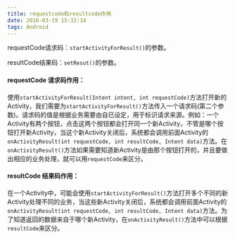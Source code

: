 ```yaml
---
title: requestcode和resultcode作用
date: 2016-03-19 15:32:14
tags: Android
---
```


requestCode请求码：`startActivityForResult()`的参数。

resultCode结果码：`setResut()`的参数。
<!--more-->
#### requestCode 请求码作用：
使用`startActivityForResult(Intent intent, int requestCode)`方法打开新的Activity，我们需要为`startActivityForResult()`方法传入一个请求码(第二个参数)。请求码的值是根据业务需要由自已设定，用于标识请求来源。例如：一个Activity有两个按钮，点击这两个按钮都会打开同一个新Activity，不管是哪个按钮打开新Activity，当这个新Activity关闭后，系统都会调用前面Activity的`onActivityResult(int requestCode, int resultCode, Intent data)`方法。在`onActivityResult()`方法如果需要知道新Activity是由那个按钮打开的，并且要做出相应的业务处理，就可以用`requestCode`来区分。

#### resultCode 结果码作用：
在一个Activity中，可能会使用`startActivityForResult()`方法打开多个不同的新Activity处理不同的业务，当这些新Activity关闭后，系统都会调用前面Activity的`onActivityResult(int requestCode, int resultCode, Intent data)`方法。为了知道返回的数据来自于哪个新Activity，在`onActivityResult()`方法中可以根据`resultCode`来区分。
